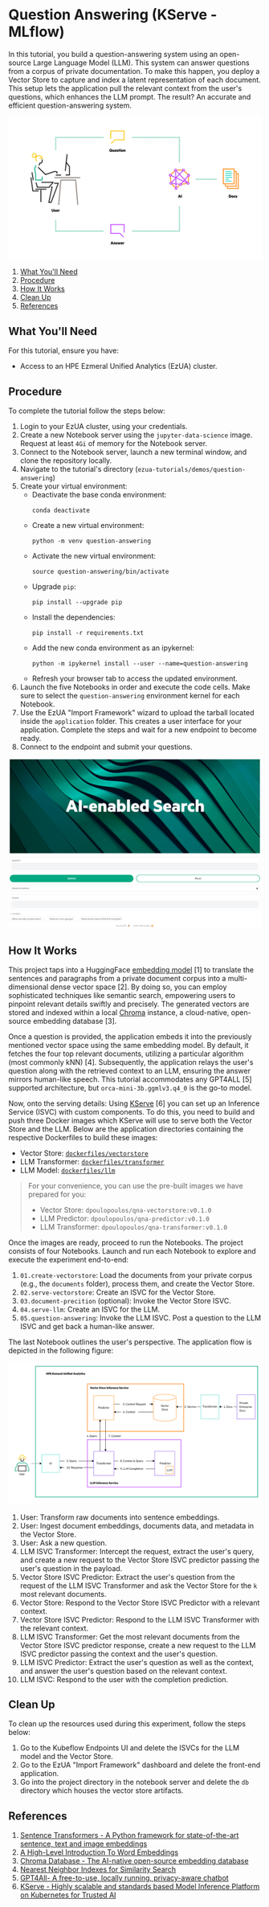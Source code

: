 # Question Answering (KServe - MLflow)

In this tutorial, you build a question-answering system using an open-source Large Language Model (LLM). This system can
answer questions from a corpus of private documentation. To make this happen, you deploy a Vector Store to capture and
index a latent representation of each document. This setup lets the application pull the relevant context from the
user's questions, which enhances the LLM prompt. The result? An accurate and efficient question-answering system.

![llm-high-level](images/LLM-high-level.png)

1. [What You'll Need](#what-youll-need)
1. [Procedure](#procedure)
1. [How It Works](#how-it-works)
1. [Clean Up](#clean-up)
1. [References](#references)

## What You'll Need

For this tutorial, ensure you have:

- Access to an HPE Ezmeral Unified Analytics (EzUA) cluster.

## Procedure

To complete the tutorial follow the steps below:

1. Login to your EzUA cluster, using your credentials.
1. Create a new Notebook server using the `jupyter-data-science` image. Request at least `4Gi` of memory for the
   Notebook server.
1. Connect to the Notebook server, launch a new terminal window, and clone the repository locally.
1. Navigate to the tutorial's directory (`ezua-tutorials/demos/question-answering`)
1. Create your virtual environment:
    - Deactivate the base conda environment:
        ```
        conda deactivate
        ```
    - Create a new virtual environment:
       ```
       python -m venv question-answering
       ```
    - Activate the new virtual environment:
       ```
       source question-answering/bin/activate
       ```
    - Upgrade `pip`:
       ```
       pip install --upgrade pip
       ```
    - Install the dependencies:
       ```
       pip install -r requirements.txt
       ```
    - Add the new conda environment as an ipykernel:
       ```
       python -m ipykernel install --user --name=question-answering
       ```
    - Refresh your browser tab to access the updated environment.
1. Launch the five Notebooks in order and execute the code cells. Make sure to select the `question-answering`
   environment kernel for each Notebook.
1. Use the EzUA "Import Framework" wizard to upload the tarball located inside the `application` folder. This creates a
   user interface for your application. Complete the steps and wait for a new endpoint to become ready.
1. Connect to the endpoint and submit your questions.

![application-ui](images/application-ui.png)

## How It Works

This project taps into a HuggingFace [embedding model](https://huggingface.co/sentence-transformers/all-MiniLM-L6-v2)
[1] to translate the sentences and paragraphs from a private document corpus into a multi-dimensional dense vector space
[2]. By doing so, you can employ sophisticated techniques like semantic search, empowering users to pinpoint relevant
details swiftly and precisely. The generated vectors are stored and indexed within a local
[Chroma](https://www.trychroma.com/) instance, a cloud-native, open-source embedding database [3].

Once a question is provided, the application embeds it into the previously mentioned vector space using the same
embedding model. By default, it fetches the four top relevant documents, utilizing a particular algorithm (most commonly
kNN) [4]. Subsequently, the application relays the user's question along with the retrieved context to an LLM, ensuring
the answer mirrors human-like speech. This tutorial accommodates any GPT4ALL [5] supported architecture, but
`orca-mini-3b.ggmlv3.q4_0` is the go-to model.

Now, onto the serving details: Using [KServe](https://kserve.github.io/website/0.11/) [6] you can set up an Inference
Service (ISVC) with custom components. To do this, you need to build and push three Docker images which KServe will use
to serve both the Vector Store and the LLM. Below are the application directories containing the respective Dockerfiles
to build these images:

- Vector Store: [`dockerfiles/vectorstore`](dockerfiles/vectorstore)
- LLM Transformer: [`dockerfiles/transformer`](dockerfiles/transformer)
- LLM Model: [`dockerfiles/llm`](dockerfiles/llm)

> For your convenience, you can use the pre-built images we have prepared for you:
> - Vector Store: `dpoulopoulos/qna-vectorstore:v0.1.0`
> - LLM Predictor: `dpoulopoulos/qna-predictor:v0.1.0`
> - LLM Transformer: `dpoulopoulos/qna-transformer:v0.1.0`

Once the images are ready, proceed to run the Notebooks. The project consists of four Notebooks. Launch and run each
Notebook to explore and execute the experiment end-to-end:

1. `01.create-vectorstore`: Load the documents from your private corpus (e.g., the `documents` folder), process them,
    and create the Vector Store.
1. `02.serve-vectorstore`: Create an ISVC for the Vector Store.
1. `03.document-precition` (optional): Invoke the Vector Store ISVC.
1. `04.serve-llm`: Create an ISVC for the LLM.
1. `05.question-answering`: Invoke the LLM ISVC. Post a question to the LLM ISVC and get back a human-like answer.

The last Notebook outlines the user's perspective. The application flow is depicted in the following figure:

![flow-chart](images/LLM-flowchart.png)

1. User: Transform raw documents into sentence embeddings.
1. User: Ingest document embeddings, documents data, and metadata in the Vector Store.
1. User: Ask a new question.
1. LLM ISVC Transformer: Intercept the request, extract the user's query, and create a new request to the Vector Store
   ISVC predictor passing the user's question in the payload.
1. Vector Store ISVC Predictor: Extract the user's question from the request of the LLM ISVC Transformer and ask the
   Vector Store for the `k` most relevant documents.
1. Vector Store: Respond to the Vector Store ISVC Predictor with a relevant context.
1. Vector Store ISVC Predictor: Respond to the LLM ISVC Transformer with the relevant context.
1. LLM ISVC Transformer: Get the most relevant documents from the Vector Store ISVC predictor response, create a new
   request to the LLM ISVC predictor passing the context and the user's question.
1. LLM ISVC Predictor: Extract the user's question as well as the context, and answer the user's question based on the
   relevant context.
1. LLM ISVC: Respond to the user with the completion prediction.

## Clean Up

To clean up the resources used during this experiment, follow the steps below:

1. Go to the Kubeflow Endpoints UI and delete the ISVCs for the LLM model and the Vector Store.
1. Go to the EzUA "Import Framework" dashboard and delete the front-end application.
1. Go into the project directory in the notebook server and delete the `db` directory which houses the vector store
   artifacts.

## References

1. [Sentence Transformers - A Python framework for state-of-the-art sentence, text and image embeddings](https://www.sbert.net/)
1. [A High-Level Introduction To Word Embeddings](https://predictivehacks.com/a-high-level-introduction-to-word-embeddings/)
1. [Chroma Database - The AI-native open-source embedding database](https://docs.trychroma.com/)
1. [Nearest Neighbor Indexes for Similarity Search](https://www.pinecone.io/learn/series/faiss/vector-indexes/)
1. [GPT4All- A free-to-use, locally running, privacy-aware chatbot](https://gpt4all.io/index.html)
1. [KServe - Highly scalable and standards based Model Inference Platform on Kubernetes for Trusted AI](https://kserve.github.io/website/0.11/)